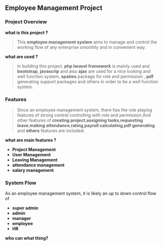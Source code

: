 ## Employee Management Project

### Project Overview

**what is this project ?**
>This **employee management system** aims to manage and control the working flow of any enterprise smoothly and  in convenient way.


**what are used ?**
>In building this project, **php laravel framework** is mainly used and **bootstrap**, **javascrip** and also **ajax** are used for a nice looking and well function system, **spaties** package for role and permission , **pdf** generating support packages and others in order to be a well function system.

### Features
>Since an employee management system, there has the role playing features of strong central controlling with role and permission.And other features of **creating project**,**assigning tasks**,**requesting leave**,**making attendance**,**rating**,**payroll calculating**,**pdf generating** and **others** features are included.

**what are main features ?** 
- **Project Management** 
- **User Management** 
- **Leaving Management** 
- **attendance management** 
- **salary management** 

### System Flow

As an employee management system, it is likely an up to down control flow of
- **super admin**
- **admin**
- **manager**
- **employee**
- **HR**

**who can what thing?**


 

